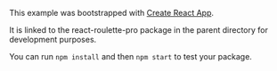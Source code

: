 This example was bootstrapped with [Create React App](https://github.com/facebook/create-react-app).

It is linked to the react-roulette-pro package in the parent directory for development purposes.

You can run `npm install` and then `npm start` to test your package.
